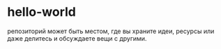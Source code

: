 # hello-world
репозиторий может быть местом, где вы храните идеи, ресурсы или даже делитесь и обсуждаете вещи с другими.
